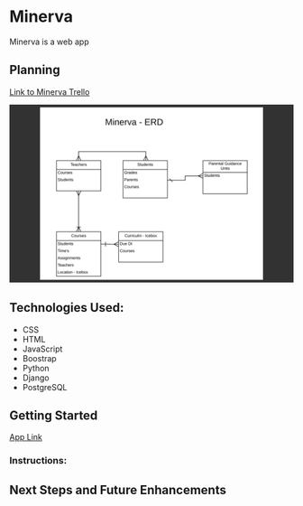 <!-- The repo must include a README.md with:

An introduction of your app along with a screenshot (one is all you need to "introduce" your application).
Explanations of the technologies used (including outside APIs).
A link to your pitch-deck.
A link to your Trello board that contains your user stories, ERD, and wireframes.
A link to your deployed app on Heroku.
Description of any future enhancements planned. -->

# Minerva
Minerva is a web app


## Planning
[Link to Minerva Trello](https://trello.com/b/bQAEtIZ9/main-board) 

![Minerva ERD](Images/ERD.png "Minerva ERD")


## Technologies Used: 
* CSS
* HTML 
* JavaScript
* Boostrap
* Python
* Django
* PostgreSQL

## Getting Started
[App Link](placeholder)


### Instructions:



## Next Steps and Future Enhancements 